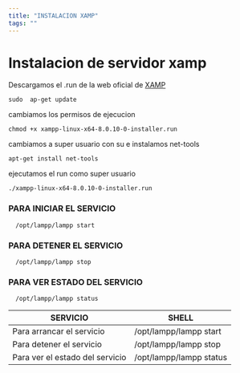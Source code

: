 ```yaml
---
title: "INSTALACION XAMP"
tags: ""
---
```


# Instalacion de servidor xamp

Descargamos el .run de la web oficial de [XAMP](https://www.apachefriends.org/es/index.html)

```shell
sudo  ap-get update

```
cambiamos los permisos de ejecucion

```shell
chmod +x xampp-linux-x64-8.0.10-0-installer.run
```
cambiamos a super usuario con su e instalamos net-tools 

```shell
apt-get install net-tools
```

ejecutamos el run como super usuario

```shell
./xampp-linux-x64-8.0.10-0-installer.run
```

### PARA INICIAR EL SERVICIO 
```shell
  /opt/lampp/lampp start
```

### PARA DETENER EL SERVICIO 
```shell
  /opt/lampp/lampp stop
```


### PARA VER ESTADO DEL SERVICIO 
```shell
  /opt/lampp/lampp status
```
|SERVICIO | SHELL |
| ----------- | ----------- |
|Para arrancar el servicio | /opt/lampp/lampp start |
|Para detener el servicio | /opt/lampp/lampp stop |
|Para ver el estado del servicio| /opt/lampp/lampp status |
